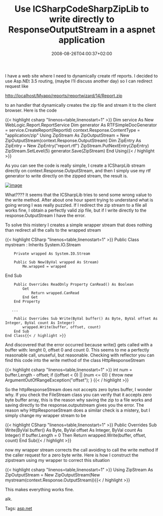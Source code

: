 ﻿---
title: "Use ICSharpCodeSharpZipLib to write directly to ResponseOutputStream in a aspnet application"
description: ""
date: 2008-08-26T04:00:37+02:00
draft: false
tags: [ASPNET]
categories: [ASPNET]
---
I have a web site where I need to dynamically create rtf reports. I decided to use Asp.NEt 3.5 routing, (maybe I’ll discuss another day) so I can redirect request like

[http://localhost/Myapp/reports/reportwizard/14/Report.zip](http://localhost/Myapp/reports/reportwizard/14/Report.zip "http://10.8.0.10/RepManagement/reports/reportwizard/14/Report.zip")

to an handler that dynamically creates the zip file and stream it to the client browser. Here is the code

{{< highlight csharp "linenos=table,linenostart=1" >}}
Dim service As New WebLogic.Report.ReportService
Dim generator As RTFSimpleDocGenerator = service.CreateReport(ReportId)
context.Response.ContentType = "application/zip"
Using ZipStream As ZipOutputStream = New ZipOutputStream(context.Response.OutputStream)
  Dim ZipEntry As ZipEntry = New ZipEntry("report.rtf")
  ZipStream.PutNextEntry(ZipEntry)
  ZipStream.SetLevel(5)
  generator.Save(ZipStream)
End Using{{< / highlight >}}

<!-- Code inserted with Steve Dunn's Windows Live Writer Code Formatter Plugin.  http://dunnhq.com -->

As you can see the code is really simple, I create a ICSharpLib stream directly on context.Response.OutputStream, and then I simply use my rtf generator to write directly on the zipped stream, the result is.

[![image](http://www.codewrecks.com/blog/wp-content/uploads/2008/08/image-thumb6.png)](http://www.codewrecks.com/blog/wp-content/uploads/2008/08/image5.png)

What???? It seems that the ICSharpLib tries to send some wrong value to the write method. After about one hour spent trying to understand what is going wrong I was really puzzled. If I redirect the zip stream to a file all works fine, I obtain a perfectly valid zip file, but if I write directly to the response.OutputStream I have the error.

To solve this mistery I creates a simple wrapper stream that does nothing than redirect all the calls to the wrapped stream

{{< highlight CSharp "linenos=table,linenostart=1" >}}
    Public Class mystream : Inherits System.IO.Stream

        Private wrapped As System.IO.Stream

        Public Sub New(ByVal wrapped As Stream)
            Me.wrapped = wrapped
  End Sub

        Public Overrides ReadOnly Property CanRead() As Boolean
            Get
                Return wrapped.CanRead
            End Get
        End Property

       ...

        Public Overrides Sub Write(ByVal buffer() As Byte, ByVal offset As Integer, ByVal count As Integer)
            wrapped.Write(buffer, offset, count)
        End Sub
    End Class{{< / highlight >}}

<!-- Code inserted with Steve Dunn's Windows Live Writer Code Formatter Plugin.  http://dunnhq.com -->

And discovered that the error occurred because write() gets called with a buffer with: lenght 0, offset 0 and count 0. This seems to me a perfectly reasonable call, unuseful, but reasonable. Checking with reflector you can find this code into the write method of the class HttpResponseStream

{{< highlight csharp "linenos=table,linenostart=1" >}}
int num = buffer.Length - offset;
 if ((offset < 0) || (num <= 0))
  {
 throw new ArgumentOutOfRangeException("offset");
 }
{{< / highlight >}}

<!-- Code inserted with Steve Dunn's Windows Live Writer Code Formatter Plugin.  http://dunnhq.com -->

So the httpResponseStream does not accepts zero bytes buffer, I wonder why. If you check the FileStream class you can verify that it accepts zero byte buffer array, this is the reason why saving the zip to a file works and saving directly to the response.outputstream gives you the error. The reason why HttpResponseStream does a similar check is a mistery, but I simply change my wrapper stream to be

{{< highlight CSharp "linenos=table,linenostart=1" >}}
        Public Overrides Sub Write(ByVal buffer() As Byte, ByVal offset As Integer, ByVal count As Integer)
            If buffer.Length = 0 Then Return
            wrapped.Write(buffer, offset, count)
        End Sub{{< / highlight >}}

<!-- Code inserted with Steve Dunn's Windows Live Writer Code Formatter Plugin.  http://dunnhq.com -->

now my wrapper stream corrects the call avoiding to call the write method If the caller request for a zero byte write. Here is how I construct the zipstream using my wrapper to correct this situation

{{< highlight csharp "linenos=table,linenostart=1" >}}
Using ZipStream As ZipOutputStream = New ZipOutputStream(New mystream(context.Response.OutputStream)){{< / highlight >}}

<!-- Code inserted with Steve Dunn's Windows Live Writer Code Formatter Plugin.  http://dunnhq.com -->

This makes everything works fine.

alk.

<!--dotnetkickit-->

Tags: [asp.net](http://technorati.com/tag/asp.net)
